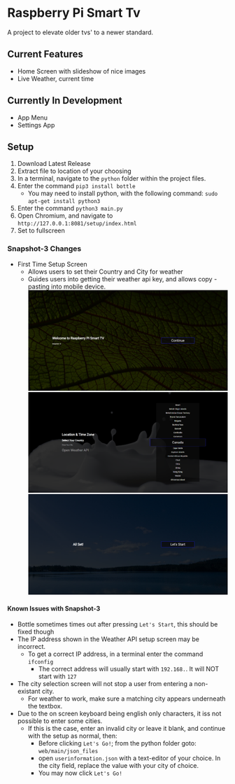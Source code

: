 # Raspberry Pi Smart Tv

A project to elevate older tvs' to a newer standard.

## Current Features

- Home Screen with slideshow of nice images
- Live Weather, current time

## Currently In Development

- App Menu
- Settings App

## Setup

1. Download Latest Release
2. Extract file to location of your choosing
3. In a terminal, navigate to the `python` folder within the project files.
4. Enter the command `pip3 install bottle`
   - You may need to install python, with the following command: `sudo apt-get install python3`
5. Enter the command `python3 main.py`
6. Open Chromium, and navigate to `http://127.0.0.1:8081/setup/index.html`
7. Set to fullscreen

### Snapshot-3 Changes

- First Time Setup Screen
  - Allows users to set their Country and City for weather
  - Guides users into getting their weather api key, and allows copy - pasting into mobile device.
![Setup Home Screen](https://raw.githubusercontent.com/DimaMzk/raspberry-pi-smarttv/master/readme-images/sn-3-setup-home.png)
![Country Select Screen](https://raw.githubusercontent.com/DimaMzk/raspberry-pi-smarttv/master/readme-images/sn-3-setup-c-select.png)
![All Set](https://raw.githubusercontent.com/DimaMzk/raspberry-pi-smarttv/master/readme-images/sn-3-setup-allset.png)

#### Known Issues with Snapshot-3

- Bottle sometimes times out after pressing `Let's Start`, this should be fixed though
- The IP address shown in the Weather API setup screen may be incorrect.
  - To get a correct IP address, in a terminal enter the command `ifconfig`
    - The correct address will usually start with `192.168.`. It will NOT start with `127`
- The city selection screen will not stop a user from entering a non-existant city.
  - For weather to work, make sure a matching city appears underneath the textbox.
- Due to the on screen keyboard being english only characters, it iss not possible to enter some cities.
  - If this is the case, enter an invalid city or leave it blank, and continue with the setup as normal, then:
    - Before clicking `Let's Go!`; from the python folder goto: `web/main/json_files`
    - open `userinformation.json` with a text-editor of your choice. In the city field, replace the value with your city of choice.
    - You may now click `Let's Go!`
